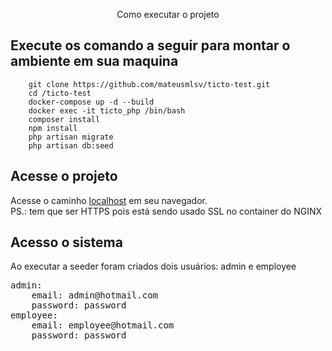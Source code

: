 <p align="center">
Como executar o projeto
</p>

## Execute os comando a seguir para montar o ambiente em sua maquina

```
    git clone https://github.com/mateusmlsv/ticto-test.git
    cd /ticto-test
    docker-compose up -d --build
    docker exec -it ticto_php /bin/bash
    composer install
    npm install
    php artisan migrate
    php artisan db:seed
```

## Acesse o projeto

Acesse o caminho [localhost](https://localhost) em seu navegador.</br>
PS.: tem que ser HTTPS pois está sendo usado SSL no container do NGINX

## Acesso o sistema

Ao executar a seeder foram criados dois usuários: admin e employee

<pre>
admin:
    email: admin@hotmail.com
    password: password
employee:
    email: employee@hotmail.com
    password: password
</pre>
